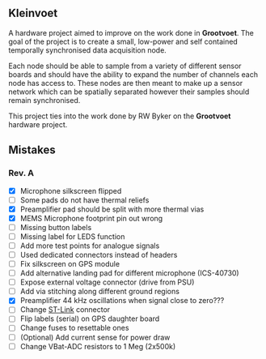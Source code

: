 ## Kleinvoet

A hardware project aimed to improve on the work done in **Grootvoet**. The goal
of the project is to create a small, low-power and self contained temporally
synchronised data acquisition node.

Each node should be able to sample from a variety of different sensor boards and
should have the ability to expand the number of channels each node has access
to. These nodes are then meant to make up a sensor network which can be
spatially separated however their samples should remain synchronised.

This project ties into the work done by RW Byker on the **Grootvoet** hardware
project.

## Mistakes
### Rev. A
- [X] Microphone silkscreen flipped
- [ ] Some pads do not have thermal reliefs
- [X] Preamplifier pad should be split with more thermal vias
- [X] MEMS Microphone footprint pin out wrong
- [ ] Missing button labels
- [ ] Missing label for LEDS function
- [ ] Add more test points for analogue signals
- [ ] Used dedicated connectors instead of headers
- [ ] Fix silkscreen on GPS module
- [ ] Add alternative landing pad for different microphone (ICS-40730)
- [ ] Expose external voltage connector (drive from PSU)
- [ ] Add via stitching along different ground regions
- [X] Preamplifier 44 kHz oscillations when signal close to zero???
- [ ] Change
    [ST-Link](https://www.samtec.com/products/ftsh-107-01-l-dv-k-tr)
    connector
- [ ] Flip labels (serial) on GPS daughter board
- [ ] Change fuses to resettable ones
- [ ] (Optional) Add current sense for power draw
- [ ] Change VBat-ADC resistors to 1 Meg (2x500k)
